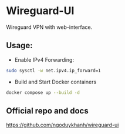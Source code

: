 # Wireguard-UI
Wireguard VPN with web-interface.

## Usage:
- Enable IPv4 Forwarding:
```bash
sudo sysctl -w net.ipv4.ip_forward=1
```
- Build and Start Docker containers
```bash
docker compose up --build -d
```

## Official repo and docs
https://github.com/ngoduykhanh/wireguard-ui
